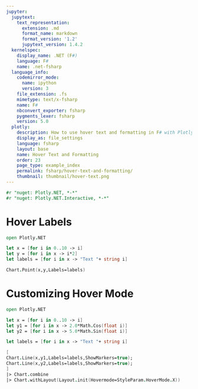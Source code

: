 ```yaml
---
jupyter:
  jupytext:
    text_representation:
      extension: .md
      format_name: markdown
      format_version: '1.2'
      jupytext_version: 1.4.2
  kernelspec:
    display_name: .NET (F#)
    language: F#
    name: .net-fsharp
  language_info:
    codemirror_mode:
      name: ipython
      version: 3
    file_extension: .fs
    mimetype: text/x-fsharp
    name: F#
    nbconvert_exporter: fsharp
    pygments_lexer: fsharp
    version: 5.0
  plotly:
    description: How to use hover text and formatting in F# with Plotly.
    display_as: file_settings
    language: fsharp
    layout: base
    name: Hover Text and Formatting
    order: 23
    page_type: example_index
    permalink: fsharp/hover-text-and-formatting/
    thumbnail: thumbnail/hover-text.png
---
```


```fsharp dotnet_interactive={"language": "fsharp"}
#r "nuget: Plotly.NET, *-*"
#r "nuget: Plotly.NET.Interactive, *-*"
```

# Hover Labels

```fsharp dotnet_interactive={"language": "fsharp"}
open Plotly.NET

let x = [for i in 0..10 -> i]
let y = [for i in x -> i*2]
let labels = [for i in x -> "Text "+ string i]

Chart.Point(x,y,Labels=labels)
```

# Customizing Hover Mode

```fsharp dotnet_interactive={"language": "fsharp"}
open Plotly.NET

let x = [for i in 0..10 -> i]
let y1 = [for i in x -> 2.0*Math.Cos(float i)]
let y2 = [for i in x -> 5.0*Math.Sin(float i)]

let labels = [for i in x -> "Text "+ string i]

[
Chart.Line(x,y1,Labels=labels,ShowMarkers=true);
Chart.Line(x,y2,Labels=labels,ShowMarkers=true);
]
|> Chart.combine
|> Chart.withLayout(Layout.init(Hovermode=StyleParam.HoverMode.X))
```
